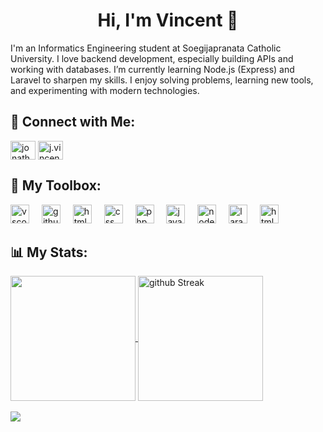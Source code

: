 <h1 align="center">Hi, I'm Vincent 👋</h1>
<p align="left">
  I'm an Informatics Engineering student at Soegijapranata Catholic University.
  I love backend development, especially building APIs and working with databases.
  I’m currently learning Node.js (Express) and Laravel to sharpen my skills.
  I enjoy solving problems, learning new tools, and experimenting with modern technologies.
</p>

<h2 align="left">🔗 Connect with Me:</h3>
<p align="left">
<a href="https://linkedin.com/in/jonathan-vincent-hartono" target="blank"><img align="center" src="https://raw.githubusercontent.com/rahuldkjain/github-profile-readme-generator/master/src/images/icons/Social/linked-in-alt.svg" alt="jonathan-vincent-hartono" height="30" width="40" /></a>
<a href="https://instagram.com/j.vincent2006" target="blank"><img align="center" src="https://raw.githubusercontent.com/rahuldkjain/github-profile-readme-generator/master/src/images/icons/Social/instagram.svg" alt="j.vincent2006" height="30" width="40" /></a>
</p>

<h2 align="left">🧰 My Toolbox:</h3>
<div align="left">
  <img src="https://cdn.jsdelivr.net/gh/devicons/devicon/icons/vscode/vscode-original.svg" height="30" alt="vscode logo"  />
  <img width="12" />
  <img src="https://cdn.jsdelivr.net/gh/devicons/devicon/icons/github/github-original-wordmark.svg" height="30" alt="github logo" />
  <img width="12" />
  <img src="https://cdn.jsdelivr.net/gh/devicons/devicon/icons/html5/html5-original.svg" height="30" alt="html logo"  />
  <img width="12" />
  <img src="https://cdn.jsdelivr.net/gh/devicons/devicon/icons/css3/css3-original.svg" height="30" alt="css logo"  />
  <img width="12" />
  <img src="https://cdn.jsdelivr.net/gh/devicons/devicon/icons/php/php-original.svg" height="30" alt="php logo"  />
  <img width="12" />
  <img src="https://cdn.jsdelivr.net/gh/devicons/devicon/icons/java/java-original.svg" height="30" alt="java logo"  />
  <img width="12" />
  <img src="https://cdn.jsdelivr.net/gh/devicons/devicon/icons/nodejs/nodejs-original.svg" height="30" alt="node js logo"  />
  <img width="12" />
  <img src="https://cdn.jsdelivr.net/gh/devicons/devicon/icons/laravel/laravel-original.svg" height="30" alt="laravel logo"  />
  <img width="12" />
  <img src="https://cdn.jsdelivr.net/gh/devicons/devicon/icons/postgresql/postgresql-original.svg" height="30" alt="html logo"  />
  <img width="12" />
</div>

<h2 align="left">📊 My Stats:</h3>
<a href="https://github.com/anuraghazra/github-readme-stats">
  <img height=200 align="center" src="https://github-readme-stats.vercel.app/api?username=vinhartz06&theme=tokyonight&show_icons=true" />
</a>
<a href="https://github.com/anuraghazra/convoychat">
  <img height=200 align="center" src="https://github-readme-streak-stats.herokuapp.com?user=vinhartz06&theme=tokyonight" alt="github Streak" />
</a>
<br><br>
<img src="https://github-readme-stats.vercel.app/api/top-langs/?username=vinhartz06&theme=tokyonight&layout=donut" />
